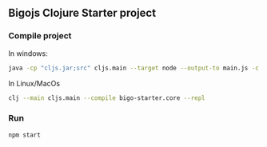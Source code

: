 ## Bigojs Clojure Starter project
### Compile project
In windows: 
```bash
java -cp "cljs.jar;src" cljs.main --target node --output-to main.js -c bigo-starter.core
```

In Linux/MacOs
```bash
clj --main cljs.main --compile bigo-starter.core --repl
```
### Run
```bash
npm start
```